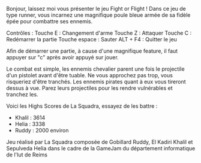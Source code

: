 Bonjour, laissez moi vous présenter le jeu Fight or Flight ! 
Dans ce jeu de type runner, vous incarnez une magnifique poule bleue armée de sa fidèle épée pour combattre ses ennemis.

Contrôles : 
Touche E : Changement d'arme
Touche Z : Attaquer
Touche C : Redémarrer la partie
Touche espace : Sauter 
ALT + F4 : Quitter le jeu

Afin de démarrer une partie, à cause d'une magnifique feature, il faut appuyer sur "c" après avoir appuyé sur jouer.

Le combat est simple, les ennemis chevalier parent une fois le projectile d'un pistolet avant d'être tuable. Ne vous approchez pas trop, vous risqueriez d'être tranchés.
Les ennemis pirates quant à eux vous tireront dessus à vue. Parez leurs projectiles pour les rendre vulnérables et tranchez les.

Voici les Highs Scores de La Squadra, essayez de les battre : 
- Khalil : 3614
- Helia : 3338
- Ruddy : 2000 environ

Jeu réalisé par La Squadra composée de Gobillard Ruddy, El Kadiri Khalil et Sepulveda Helia dans le cadre de la GameJam du département informatique de l'Iut de Reims